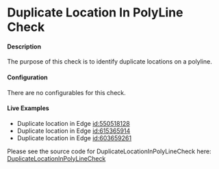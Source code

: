 # Duplicate Location In PolyLine Check

#### Description

The purpose of this check is to identify duplicate locations on a polyline.

#### Configuration

There are no configurables for this check.

#### Live Examples

- Duplicate location in Edge [id:550518128](https://www.openstreetmap.org/way/550518128)
- Duplicate location in Edge [id:615365914](https://www.openstreetmap.org/way/615365914)
- Duplicate location in Edge [id:603659261](https://www.openstreetmap.org/way/603659261)


Please see the source code for DuplicateLocationInPolyLineCheck here: [DuplicateLocationInPolyLineCheck](../../src/main/java/org/openstreetmap/atlas/checks/validation/points/DuplicateLocationInPolyLineCheck.java)